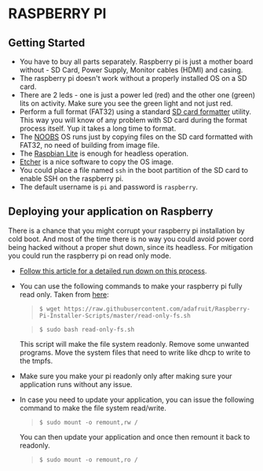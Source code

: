 # RASPBERRY PI
## Getting Started
* You have to buy all parts separately. Raspberry pi is just a mother board without - SD Card, Power Supply, Monitor cables (HDMI) and casing.
* The raspberry pi doesn't work without a properly installed OS on a SD card.
* There are 2 leds - one is just a power led (red) and the other one (green) lits on activity. Make sure you see the green light and not just red.
* Perform a full format (FAT32) using a standard [SD card formatter](https://www.sdcard.org/downloads/formatter_4/) utility. This way you will know of any problem with SD card during the format process itself. Yup it takes a long time to format.
* The [NOOBS](https://www.raspberrypi.org/downloads/noobs/) OS runs just by copying files on the SD card formatted with FAT32, no need of building from image file.
* The [Raspbian Lite](https://www.raspberrypi.org/downloads/raspbian/) is enough for headless operation.
* [Etcher](https://etcher.io/) is a nice software to copy the OS image.
* You could place a file named `ssh` in the boot partition of the SD card to enable SSH on the raspberry pi.
* The default username is `pi` and password is `raspberry`.

## Deploying your application on Raspberry
There is a chance that you might corrupt your raspberry pi installation by cold boot. And most of the time there is no way you could avoid power cord being hacked without a proper shut down, since its headless. For mitigation you could run the raspberry pi on read only mode. 
* [Follow this article for a detailed run down on this process](https://hallard.me/raspberry-pi-read-only/).
* You can use the following commands to make your raspberry pi 
  fully read only. Taken from [here](https://learn.adafruit.com/read-only-raspberry-pi/):
  > `$ wget https://raw.githubusercontent.com/adafruit/Raspberry-Pi-Installer-Scripts/master/read-only-fs.sh`

  > `$ sudo bash read-only-fs.sh`

  This script will make the file system readonly. Remove some unwanted programs. Move the system files that need to write like dhcp to write to the tmpfs.
* Make sure you make your pi readonly only after making sure your application runs without any issue.
* In case you need to update your application, you can issue the following command to make the file system read/write.
  > `$ sudo mount -o remount,rw /`

  You can then update your application and once then remount it
  back to readonly.
  > `$ sudo mount -o remount,ro /`

